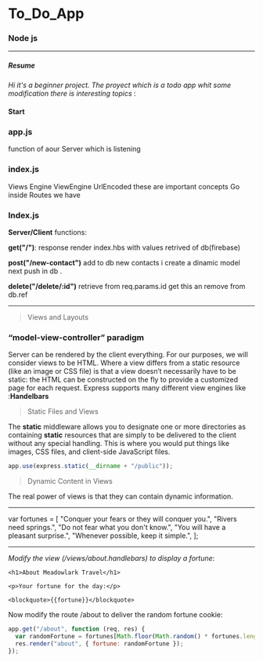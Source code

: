 <!-- Headings -->

# To_Do_App

### Node js

---

##### Resume

_Hi it's a beginner project.
The proyect which is a todo app whit some modification there is interesting topics_ :

#### Start

### app.js

function of aour Server which is listening

### index.js

Views
Engine
ViewEngine
UrlEncoded
these are important concepts
Go inside Routes we have

### Index.js

**Server/Client** functions:

**get("/")**: response render index.hbs with values retrived of db(firebase)

**post("/new-contact")** add to db new contacts
i create a dinamic model next push in db .

**delete("/delete/:id")** retrieve from req.params.id get this an remove from db.ref

---

> Views and Layouts

### “model-view-controller” paradigm

Server can be rendered by the client everything. For our purposes, we will consider views to be HTML.
Where a view differs from a static resource (like an image or CSS file) is that a view doesn’t necessarily have to be static: the HTML can be constructed on the fly to provide
a customized page for each request.
Express supports many different view engines like :**Handelbars**

> Static Files and Views

The **static** middleware allows you to designate one or more directories as containing
**static** resources that are simply to be delivered to the client without any special handling.
This is where you would put things like images, CSS files, and client-side JavaScript files.

```javascript
app.use(express.static(__dirname + "/public"));
```

> Dynamic Content in Views

The real power of views is that they can contain dynamic information.

---

var fortunes = [
"Conquer your fears or they will conquer you.",
"Rivers need springs.",
"Do not fear what you don't know.",
"You will have a pleasant surprise.",
"Whenever possible, keep it simple.",
];

---

_Modify the view (/views/about.handlebars) to display a fortune_:

`<h1>About Meadowlark Travel</h1>`

`<p>Your fortune for the day:</p>`

`<blockquote>{{fortune}}</blockquote>`

Now modify the route /about to deliver the random fortune cookie:

```javascript
app.get("/about", function (req, res) {
  var randomFortune = fortunes[Math.floor(Math.random() * fortunes.length)];
  res.render("about", { fortune: randomFortune });
});
```
